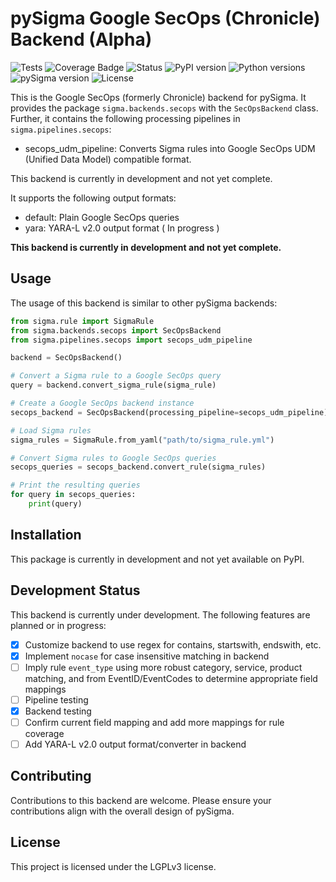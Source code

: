# pySigma Google SecOps (Chronicle) Backend (Alpha)

![Tests](https://github.com/AttackIQ/pySigma-backend-secops/actions/workflows/test.yml/badge.svg)
![Coverage Badge](https://img.shields.io/endpoint?url=https://gist.githubusercontent.com/slincoln-aiq/f9db5eaebc0a30cde8045bea889df922/raw/slincoln-aiq-pySigma-backend-secops.json)
![Status](https://img.shields.io/badge/Status-pre--release-orange)
![PyPI version](https://badge.fury.io/py/pysigma-backend-secops.svg)
![Python versions](https://img.shields.io/pypi/pyversions/pysigma-backend-secops.svg)
![pySigma version](https://img.shields.io/badge/pySigma-%3E%3D0.11.0-blue)
![License](https://img.shields.io/github/license/AttackIQ/pySigma-backend-secops.svg)

This is the Google SecOps (formerly Chronicle) backend for pySigma. It provides the package `sigma.backends.secops` with the `SecOpsBackend` class.
Further, it contains the following processing pipelines in `sigma.pipelines.secops`:

* secops_udm_pipeline: Converts Sigma rules into Google SecOps UDM (Unified Data Model) compatible format.

This backend is currently in development and not yet complete.

It supports the following output formats:

* default: Plain Google SecOps queries
* yara: YARA-L v2.0 output format ( In progress )

**This backend is currently in development and not yet complete.**

## Usage

The usage of this backend is similar to other pySigma backends:

```python
from sigma.rule import SigmaRule
from sigma.backends.secops import SecOpsBackend
from sigma.pipelines.secops import secops_udm_pipeline

backend = SecOpsBackend()

# Convert a Sigma rule to a Google SecOps query
query = backend.convert_sigma_rule(sigma_rule)

# Create a Google SecOps backend instance
secops_backend = SecOpsBackend(processing_pipeline=secops_udm_pipeline)

# Load Sigma rules
sigma_rules = SigmaRule.from_yaml("path/to/sigma_rule.yml")

# Convert Sigma rules to Google SecOps queries
secops_queries = secops_backend.convert_rule(sigma_rules)

# Print the resulting queries
for query in secops_queries:
    print(query)
```

## Installation

This package is currently in development and not yet available on PyPI.

## Development Status

This backend is currently under development. The following features are planned or in progress:

* [X] Customize backend to use regex for contains, startswith, endswith, etc.
* [X] Implement `nocase` for case insensitive matching in backend
* [ ] Imply rule `event_type` using more robust category, service, product matching, and from EventID/EventCodes to determine appropriate field mappings
* [ ] Pipeline testing
* [X] Backend testing
* [ ] Confirm current field mapping and add more mappings for rule coverage
* [ ] Add YARA-L v2.0 output format/converter in backend

## Contributing

Contributions to this backend are welcome. Please ensure your contributions align with the overall design of pySigma.

## License

This project is licensed under the LGPLv3 license.